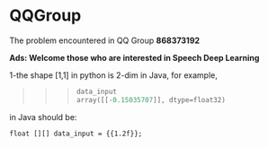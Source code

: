 # QQGroup
The problem encountered in QQ Group **868373192**

**Ads: Welcome those who are interested in Speech Deep Learning** 

1-the shape [1,1] in python is 2-dim in Java, for example,

>>> ```python
>>> data_input
>>> array([[-0.15035707]], dtype=float32)
>>> ```

in Java should be:

`float [][] data_input = {{1.2f}};`

